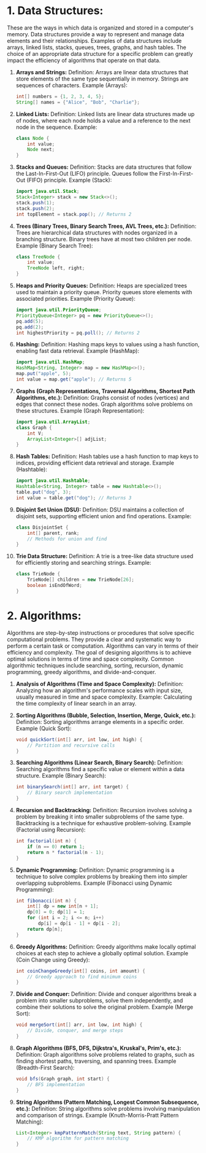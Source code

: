 

# 1. **Data Structures:** 
These are the ways in which data is organized and stored in a computer's memory. Data structures provide a way to represent and manage data elements and their relationships. Examples of data structures include arrays, linked lists, stacks, queues, trees, graphs, and hash tables. The choice of an appropriate data structure for a specific problem can greatly impact the efficiency of algorithms that operate on that data.


1. **Arrays and Strings:**
   Definition: Arrays are linear data structures that store elements of the same type sequentially in memory. Strings are sequences of characters.
   Example (Arrays):
   ```java
   int[] numbers = {1, 2, 3, 4, 5};
   String[] names = {"Alice", "Bob", "Charlie"};
   ```

2. **Linked Lists:**
   Definition: Linked lists are linear data structures made up of nodes, where each node holds a value and a reference to the next node in the sequence.
   Example:
   ```java
   class Node {
       int value;
       Node next;
   }
   ```

3. **Stacks and Queues:**
   Definition: Stacks are data structures that follow the Last-In-First-Out (LIFO) principle. Queues follow the First-In-First-Out (FIFO) principle.
   Example (Stack):
   ```java
   import java.util.Stack;
   Stack<Integer> stack = new Stack<>();
   stack.push(1);
   stack.push(2);
   int topElement = stack.pop(); // Returns 2
   ```

4. **Trees (Binary Trees, Binary Search Trees, AVL Trees, etc.):**
   Definition: Trees are hierarchical data structures with nodes organized in a branching structure. Binary trees have at most two children per node.
   Example (Binary Search Tree):
   ```java
   class TreeNode {
       int value;
       TreeNode left, right;
   }
   ```

5. **Heaps and Priority Queues:**
   Definition: Heaps are specialized trees used to maintain a priority queue. Priority queues store elements with associated priorities.
   Example (Priority Queue):
   ```java
   import java.util.PriorityQueue;
   PriorityQueue<Integer> pq = new PriorityQueue<>();
   pq.add(5);
   pq.add(2);
   int highestPriority = pq.poll(); // Returns 2
   ```

6. **Hashing:**
   Definition: Hashing maps keys to values using a hash function, enabling fast data retrieval.
   Example (HashMap):
   ```java
   import java.util.HashMap;
   HashMap<String, Integer> map = new HashMap<>();
   map.put("apple", 5);
   int value = map.get("apple"); // Returns 5
   ```

7. **Graphs (Graph Representations, Traversal Algorithms, Shortest Path Algorithms, etc.):**
   Definition: Graphs consist of nodes (vertices) and edges that connect these nodes. Graph algorithms solve problems on these structures.
   Example (Graph Representation):
   ```java
   import java.util.ArrayList;
   class Graph {
       int V;
       ArrayList<Integer>[] adjList;
   }
   ```

8. **Hash Tables:**
   Definition: Hash tables use a hash function to map keys to indices, providing efficient data retrieval and storage.
   Example (Hashtable):
   ```java
   import java.util.Hashtable;
   Hashtable<String, Integer> table = new Hashtable<>();
   table.put("dog", 3);
   int value = table.get("dog"); // Returns 3
   ```

9. **Disjoint Set Union (DSU):**
   Definition: DSU maintains a collection of disjoint sets, supporting efficient union and find operations.
   Example:
   ```java
   class DisjointSet {
       int[] parent, rank;
       // Methods for union and find
   }
   ```

10. **Trie Data Structure:**
    Definition: A trie is a tree-like data structure used for efficiently storing and searching strings.
    Example:
    ```java
    class TrieNode {
        TrieNode[] children = new TrieNode[26];
        boolean isEndOfWord;
    }
    ```


# 2. **Algorithms:** 
Algorithms are step-by-step instructions or procedures that solve specific computational problems. They provide a clear and systematic way to perform a certain task or computation. Algorithms can vary in terms of their efficiency and complexity. The goal of designing algorithms is to achieve optimal solutions in terms of time and space complexity. Common algorithmic techniques include searching, sorting, recursion, dynamic programming, greedy algorithms, and divide-and-conquer.


1. **Analysis of Algorithms (Time and Space Complexity):**
   Definition: Analyzing how an algorithm's performance scales with input size, usually measured in time and space complexity.
   Example: Calculating the time complexity of linear search in an array.

2. **Sorting Algorithms (Bubble, Selection, Insertion, Merge, Quick, etc.):**
   Definition: Sorting algorithms arrange elements in a specific order.
   Example (Quick Sort):
   ```java
   void quickSort(int[] arr, int low, int high) {
       // Partition and recursive calls
   }
   ```

3. **Searching Algorithms (Linear Search, Binary Search):**
   Definition: Searching algorithms find a specific value or element within a data structure.
   Example (Binary Search):
   ```java
   int binarySearch(int[] arr, int target) {
       // Binary search implementation
   }
   ```

4. **Recursion and Backtracking:**
   Definition: Recursion involves solving a problem by breaking it into smaller subproblems of the same type. Backtracking is a technique for exhaustive problem-solving.
   Example (Factorial using Recursion):
   ```java
   int factorial(int n) {
       if (n == 0) return 1;
       return n * factorial(n - 1);
   }
   ```

5. **Dynamic Programming:**
   Definition: Dynamic programming is a technique to solve complex problems by breaking them into simpler overlapping subproblems.
   Example (Fibonacci using Dynamic Programming):
   ```java
   int fibonacci(int n) {
       int[] dp = new int[n + 1];
       dp[0] = 0; dp[1] = 1;
       for (int i = 2; i <= n; i++)
           dp[i] = dp[i - 1] + dp[i - 2];
       return dp[n];
   }
   ```

6. **Greedy Algorithms:**
   Definition: Greedy algorithms make locally optimal choices at each step to achieve a globally optimal solution.
   Example (Coin Change using Greedy):
   ```java
   int coinChangeGreedy(int[] coins, int amount) {
       // Greedy approach to find minimum coins
   }
   ```

7. **Divide and Conquer:**
   Definition: Divide and conquer algorithms break a problem into smaller subproblems, solve them independently, and combine their solutions to solve the original problem.
   Example (Merge Sort):
   ```java
   void mergeSort(int[] arr, int low, int high) {
       // Divide, conquer, and merge steps
   }
   ```

8. **Graph Algorithms (BFS, DFS, Dijkstra's, Kruskal's, Prim's, etc.):**
   Definition: Graph algorithms solve problems related to graphs, such as finding shortest paths, traversing, and spanning trees.
   Example (Breadth-First Search):
   ```java
   void bfs(Graph graph, int start) {
       // BFS implementation
   }
   ```

9. **String Algorithms (Pattern Matching, Longest Common Subsequence, etc.):**
   Definition: String algorithms solve problems involving manipulation and comparison of strings.
   Example (Knuth-Morris-Pratt Pattern Matching):
   ```java
   List<Integer> kmpPatternMatch(String text, String pattern) {
       // KMP algorithm for pattern matching
   }
   ```

